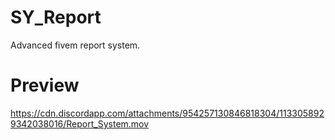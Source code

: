 # SY_Report
Advanced fivem report system.

# Preview
https://cdn.discordapp.com/attachments/954257130846818304/1133058929342038016/Report_System.mov
